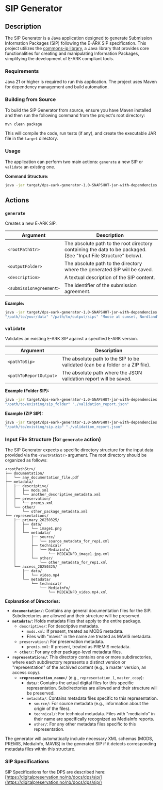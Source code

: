 # SIP Generator

## Description
The SIP Generator is a Java application designed to generate Submission Information Packages (SIP) following the E-ARK SIP specification. This project utilizes the [commons-ip library](https://github.com/keeps/commons-ip), a Java library that provides core functionalities for creating and manipulating Information Packages, simplifying the development of E-ARK compliant tools.

### Requirements
Java 21 or higher is required to run this application. The project uses Maven for dependency management and build automation.

### Building from Source
To build the SIP Generator from source, ensure you have Maven installed and then run the following command from the project's root directory:

```bash
mvn clean package
```
This will compile the code, run tests (if any), and create the executable JAR file in the `target` directory.

### Usage
The application can perform two main actions: `generate` a new SIP or `validate` an existing one.

**Command Structure:**
```bash
java -jar target/dps-eark-generator-1.0-SNAPSHOT-jar-with-dependencies.jar <action> [options]
```

## Actions

### `generate`
Creates a new E-ARK SIP.


| Argument              | Description                                                                                                |
|-----------------------|------------------------------------------------------------------------------------------------------------|
| `<rootPathStr>`       | The absolute path to the root directory containing the data to be packaged. (See "Input File Structure" below). |
| `<outputFolder>`      | The absolute path to the directory where the generated SIP will be saved.                                     |
| `<description>`       | A textual description of the SIP content.                                                                  |
| `<submissionAgreement>` | The identifier of the submission agreement.                                                                |

**Example:**
```bash
java -jar target/dps-eark-generator-1.0-SNAPSHOT-jar-with-dependencies.jar generate \
"/path/to/your/data" "/path/to/output/sips" "Moose at sunset, Nordland" "SA-ABCD1234"
```

### `validate`
Validates an existing E-ARK SIP against a specified E-ARK version.


| Argument             | Description                                                                          |
|----------------------|--------------------------------------------------------------------------------------|
| `<pathToSip>`        | The absolute path to the SIP to be validated (can be a folder or a ZIP file).        |
| `<pathToReportOutput>` | The absolute path where the JSON validation report will be saved.                      |

**Example (Folder SIP):**
```bash
java -jar target/dps-eark-generator-1.0-SNAPSHOT-jar-with-dependencies.jar validate \
"/path/to/existing/sip_folder" "./validation_report.json"
```

**Example (ZIP SIP):**
```bash
java -jar target/dps-eark-generator-1.0-SNAPSHOT-jar-with-dependencies.jar validate \
"/path/to/existing/sip.zip" "./validation_report.json"
```

### Input File Structure (for `generate` action)

The SIP Generator expects a specific directory structure for the input data provided via the `<rootPathStr>` argument. The root directory should be organized as follows:

```
<rootPathStr>/
├── documentation/
│   └── any_documentation_file.pdf
├── metadata/
│   ├── descriptive/
│   │   ├── mods.xml
│   │   └── another_descriptive_metadata.xml
│   ├── preservation/
│   │   └── premis.xml
│   └── other/
│       └── other_package_metadata.xml
└── representations/
    ├── primary_20250325/
    │   ├── data/
    │   │   └── image1.png
    │   └── metadata/
    │       ├── source/
    │       │   └── source_metadata_for_rep1.xml
    │       ├── technical/
    │       │   └── Mediainfo/
    │       │       └── MEDIAINFO_image1.jpg.xml
    │       └── other/
    │           └── other_metadata_for_rep1.xml
    └── access_20250325/
        ├── data/
        │   └── video.mp4
        └── metadata/
            └── technical/
                └── Mediainfo/
                    └── MEDIAINFO_video.mp4.xml            
```

**Explanation of Directories:**

*   **`documentation/`**: Contains any general documentation files for the SIP. Subdirectories are allowed and their structure will be preserved.
*   **`metadata/`**: Holds metadata files that apply to the entire package.
    *   `descriptive/`: For descriptive metadata.
        *   `mods.xml`: If present, treated as MODS metadata.
        *   Files with "mavis" in the name are treated as MAVIS metadata.
    *   `preservation/`: For preservation metadata.
        *   `premis.xml`: If present, treated as PREMIS metadata.
    *   `other/`: For any other package-level metadata files.
*   **`representations/`**: This directory contains one or more subdirectories, where each subdirectory represents a distinct version or "representation" of the archived content (e.g., a master version, an access copy).
    *   **`<representation_name>/`** (e.g., `representation_1`, `master_copy`):
        *   `data/`: Contains the actual digital files for this specific representation. Subdirectories are allowed and their structure will be preserved.
        *   `metadata/`: Contains metadata files specific to this representation.
            *   `source/`: For source metadata (e.g., information about the origin of the files).
            *   `technical/`: For technical metadata. Files with "mediainfo" in their name are specifically recognized as MediaInfo reports.
            *   `other/`: For any other metadata files specific to this representation.

The generator will automatically include necessary XML schemas (MODS, PREMIS, MediaInfo, MAVIS) in the generated SIP if it detects corresponding metadata files within this structure.


### SIP Specifications ###

SIP Specifications for the DPS are described here:
[https://digitalpreservation.no/nb/docs/dps/sip/](https://digitalpreservation.no/nb/docs/dps/sip/)